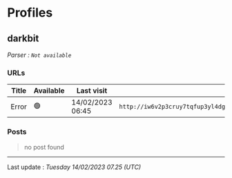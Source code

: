 # Profiles

## **darkbit**


_Parser : `Not available`_

### URLs
| Title | Available | Last visit | fqdn | Screenshot 
|---|---|---|---|---|
| Error | 🟢 | 14/02/2023 06:45 | `http://iw6v2p3cruy7tqfup3yl4dgt4pfibfa3ai4zgnu5df2q3hus3lm7c7ad.onion` | <a href="https://www.ransomware.live/screenshots/iw6v2p3cruy7tqfup3yl4dgt4pfibfa3ai4zgnu5df2q3hus3lm7c7ad-onion.png" target=_blank>📸</a> | 

### Posts

> no post found


 --- 


Last update : _Tuesday 14/02/2023 07.25 (UTC)_

